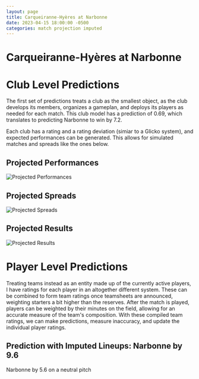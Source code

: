 ```yaml
---  
layout: page  
title: Carqueiranne-Hyères at Narbonne  
date: 2023-04-15 18:00:00 -0500  
categories: match projection imputed  
---
```

# Carqueiranne-Hyères at Narbonne

# Club Level Predictions


The first set of predictions treats a club as the smallest object, as the club develops its members, organizes a gameplan, and deploys its players as needed for each match. This club model has a prediction of 0.69, which translates to predicting Narbonne to win by 7.2.

Each club has a rating and a rating deviation (simiar to a Glicko system), and expected performances can be generated. This allows for simulated matches and spreads like the ones below.
## Projected Performances


![Projected Performances](plots/performances_2023-04-15-Narbonne-Carqueiranne-Hyères.png)
## Projected Spreads


![Projected Spreads](plots/spreads_2023-04-15-Narbonne-Carqueiranne-Hyères.png)
## Projected Results


![Projected Results](plots/resultbar_2023-04-15-Narbonne-Carqueiranne-Hyères.png)
# Player Level Predictions


Treating teams instead as an entity made up of the currently active players, I have ratings for each player in an altogether different system. These can be combined to form team ratings once teamsheets are announced, weighting starters a bit higher than the reserves. After the match is played, players can be weighted by their minutes on the field, allowing for an accurate measure of the team's composition. With these compiled team ratings, we can make predictions, measure inaccuracy, and update the individual player ratings.
## Prediction with Imputed Lineups: Narbonne by 9.6


Narbonne by 5.6 on a neutral pitch

